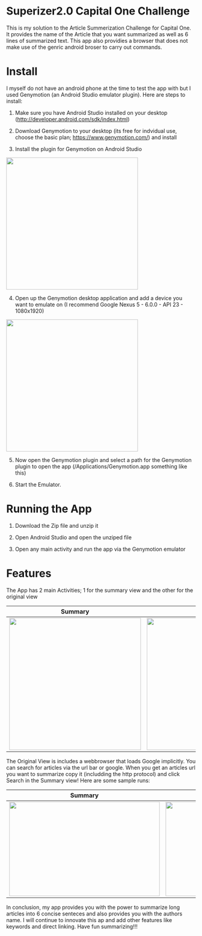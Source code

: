 # Superizer2.0 Capital One Challenge
This is my solution to the Article Summerization Challenge for Capital One. It provides the name of the Article that you want summarized as well as 6 lines of summarized text. This app also providies a browser that does not make use of the genric android broser to carry out commands.

# Install
I myself do not have an android phone at the time to test the app with but I used Genymotion (an Android Studio emulator plugin). Here are steps to install:

1. Make sure you have Android Studio installed on your desktop (http://developer.android.com/sdk/index.html)

2. Download Genymotion to your desktop (its free for indvidual use, choose the basic plan; https://www.genymotion.com/) and install

3. Install the plugin for Genymotion on Android Studio

<img src="http://i67.tinypic.com/2h3oqia.png" width="350px" />

4. Open up the Genymotion desktop application and add a device you want to emulate on (I recommend Google Nexus 5 - 6.0.0 - API 23 - 1080x1920)

<img src="http://i66.tinypic.com/43p8p.png" width="350px" />

5. Now open the Genymotion plugin and  select a path for the Genymotion plugin to open the app (/Applications/Genymotion.app something like this)

6. Start the Emulator.

# Running the App

1. Download the Zip file and unzip it

2. Open Android Studio and open the unziped file

3. Open any main activity and run the app via the Genymotion emulator

# Features

The App has 2 main Activities; 1 for the summary view and the other for the original view

| Summary  | Original |
|---|---|
|<img src="http://i65.tinypic.com/apfk8y.png" height="350px" /> | <img src="http://i67.tinypic.com/2la51n6.png" height="350px" /> |

The Original View is includes a webbrowser that loads Google implicitly. You can search for articles via the url bar or google.
When you get an articles url you want to summarize copy it (includding the http protocol) and click Search in the Summary view!
Here are some sample runs:

| Summary  | Original |
|---|---|
|<img src="http://i64.tinypic.com/j5wbnl.png" height="250px" width="400px" /> | <img src="http://i67.tinypic.com/qn496u.png" height="250px" width="400px" />|

In conclusion, my app provides you with the power to summarize long articles into 6 concise senteces and also provides you with the authors name. I will continue to innovate this ap and add other features like keywords and direct linking. Have fun summarizing!!!
